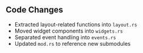 ## Code Changes

- Extracted layout-related functions into `layout.rs`
- Moved widget components into `widgets.rs`
- Separated event handling into `events.rs`
- Updated `mod.rs` to reference new submodules
